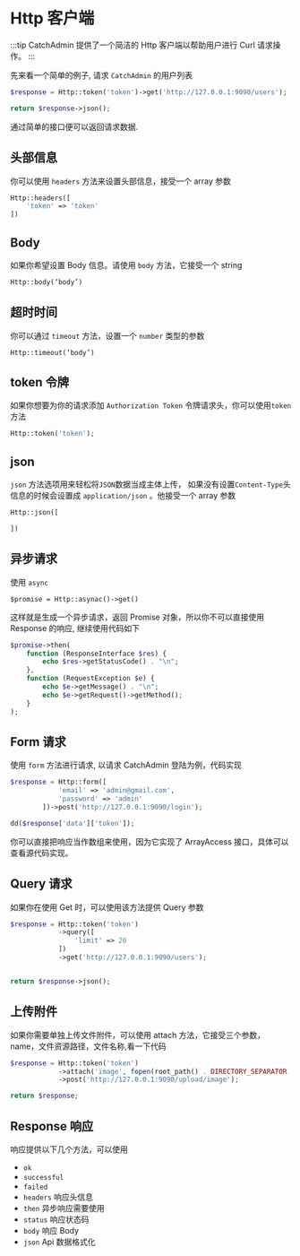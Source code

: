 # Http 客户端

:::tip
CatchAdmin 提供了一个简洁的 Http 客户端以帮助用户进行 Curl 请求操作。
:::

先来看一个简单的例子, 请求 `CatchAdmin` 的用户列表

```php
$response = Http::token('token')->get('http://127.0.0.1:9090/users');

return $response->json();

```

通过简单的接口便可以返回请求数据.

## 头部信息

你可以使用 `headers` 方法来设置头部信息，接受一个 array 参数

```php
Http::headers([
    'token' => 'token'
])
```

## Body

如果你希望设置 Body 信息。请使用 `body` 方法，它接受一个 string

```php
Http::body(‘body’)
```

## 超时时间

你可以通过 `timeout` 方法，设置一个 `number` 类型的参数

```
Http::timeout(‘body’)
```

## token 令牌

如果你想要为你的请求添加 `Authorization Token` 令牌请求头，你可以使用`token`方法

```php
Http::token('token');
```

## json

`json` 方法选项用来轻松将`JSON`数据当成主体上传， 如果没有设置`Content-Type`头信息的时候会设置成 `application/json` 。他接受一个 array 参数

```php
Http::json([

])
```

## 异步请求

使用 `async`

```
$promise = Http::asynac()->get()
```

这样就是生成一个异步请求，返回 Promise 对象，所以你不可以直接使用 Response 的响应, 继续使用代码如下

```php
$promise->then(
    function (ResponseInterface $res) {
        echo $res->getStatusCode() . "\n";
    },
    function (RequestException $e) {
        echo $e->getMessage() . "\n";
        echo $e->getRequest()->getMethod();
    }
);
```

## Form 请求

使用 `form` 方法进行请求, 以请求 CatchAdmin 登陆为例，代码实现

```php
$response = Http::form([
            'email' => 'admin@gmail.com',
            'password' => 'admin'
        ])->post('http://127.0.0.1:9090/login');

dd($response['data']['token']);
```

你可以直接把响应当作数组来使用，因为它实现了 ArrayAccess 接口，具体可以查看源代码实现。

## Query 请求

如果你在使用 Get 时，可以使用该方法提供 Query 参数

```php
$response = Http::token('token')
            ->query([
                'limit' => 20
            ])
            ->get('http://127.0.0.1:9090/users');


return $response->json();
```

## 上传附件

如果你需要单独上传文件附件，可以使用 attach 方法，它接受三个参数，name，文件资源路径，文件名称,看一下代码

```php
$response = Http::token('token')
            ->attach('image', fopen(root_path() . DIRECTORY_SEPARATOR . 'logo.png', 'r+'), 'logo.png')
            ->post('http://127.0.0.1:9090/upload/image');

return $response;
```

## Response 响应

响应提供以下几个方法，可以使用

- `ok`
- `successful`
- `failed`
- `headers` 响应头信息
- `then` 异步响应需要使用
- `status` 响应状态码
- `body` 响应 Body
- `json` Api 数据格式化
